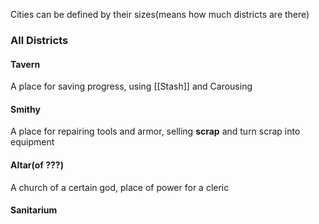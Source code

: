 Cities can be defined by their sizes(means how much districts are there)

### All Districts

#### Tavern
A place for saving progress, using [[Stash]] and Carousing
#### Smithy
A place for repairing tools and armor, selling **scrap** and turn scrap into equipment
#### Altar(of ???)
A church of a certain god, place of power for a cleric
#### Sanitarium

